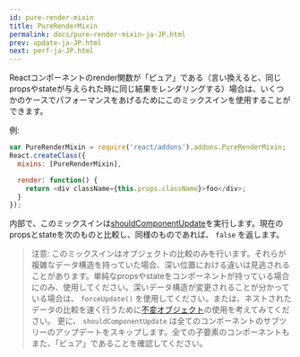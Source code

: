 ```yaml
---
id: pure-render-mixin
title: PureRenderMixin
permalink: docs/pure-render-mixin-ja-JP.html
prev: update-ja-JP.html
next: perf-ja-JP.html
---
```


Reactコンポーネントのrender関数が「ピュア」である（言い換えると、同じpropsやstateが与えられた時に同じ結果をレンダリングする）場合は、いくつかのケースでパフォーマンスをあげるためにこのミックスインを使用することができます。

例:

```js
var PureRenderMixin = require('react/addons').addons.PureRenderMixin;
React.createClass({
  mixins: [PureRenderMixin],

  render: function() {
    return <div className={this.props.className}>foo</div>;
  }
});
```

内部で、このミックスインは[shouldComponentUpdate](/react/docs/component-specs-ja-JP.html#updating-shouldcomponentupdate)を実行します。現在のpropsとstateを次のものと比較し、同様のものであれば、 `false` を返します。

> 注意:
> このミックスインはオブジェクトの比較のみを行います。それらが複雑なデータ構造を持っていた場合、深い位置における違いは見逃されることがあります。単純なpropsやstateをコンポーネントが持っている場合にのみ、使用してください。深いデータ構造が変更されることが分かっている場合は、 `forceUpdate()` を使用してください。または、ネストされたデータの比較を速く行うために[不変オブジェクト](https://facebook.github.io/immutable-js/)の使用を考えてみてください。
> 更に、 `shouldComponentUpdate` は全てのコンポーネントのサブツリーのアップデートをスキップします。全ての子要素のコンポーネントもまた、「ピュア」であることを確認してください。
